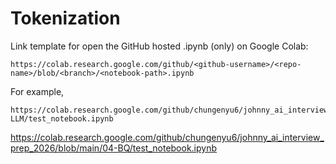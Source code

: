 # Tokenization

Link template for open the GitHub hosted .ipynb (only) on Google Colab:
```
https://colab.research.google.com/github/<github-username>/<repo-name>/blob/<branch>/<notebook-path>.ipynb
```

For example,
```
https://colab.research.google.com/github/chungenyu6/johnny_ai_interview_prep_2026/blob/main/02-LLM/test_notebook.ipynb
```

https://colab.research.google.com/github/chungenyu6/johnny_ai_interview_prep_2026/blob/main/04-BQ/test_notebook.ipynb
